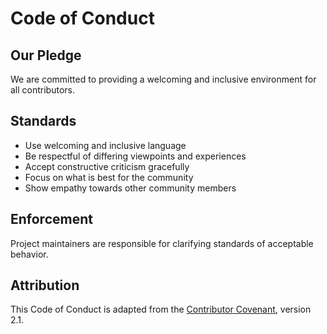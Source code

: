 # Code of Conduct

## Our Pledge

We are committed to providing a welcoming and inclusive environment for all contributors.

## Standards

- Use welcoming and inclusive language
- Be respectful of differing viewpoints and experiences
- Accept constructive criticism gracefully
- Focus on what is best for the community
- Show empathy towards other community members

## Enforcement

Project maintainers are responsible for clarifying standards of acceptable behavior.

## Attribution

This Code of Conduct is adapted from the [Contributor Covenant](https://www.contributor-covenant.org/), version 2.1.